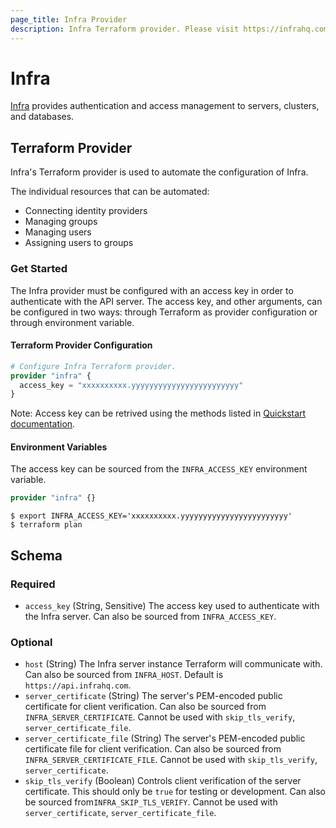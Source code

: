 ```yaml
---
page_title: Infra Provider
description: Infra Terraform provider. Please visit https://infrahq.com/docs for more details.
---
```


# Infra

[Infra](https://infrahq.com) provides authentication and access management to servers, clusters, and databases.

## Terraform Provider

Infra's Terraform provider is used to automate the configuration of Infra.

The individual resources that can be automated:

- Connecting identity providers
- Managing groups
- Managing users
- Assigning users to groups

### Get Started

The Infra provider must be configured with an access key in order to authenticate with the API server. The access key, and other arguments, can be configured in two ways: through Terraform as provider configuration or through environment variable.

#### Terraform Provider Configuration

```terraform
# Configure Infra Terraform provider.
provider "infra" {
  access_key = "xxxxxxxxxx.yyyyyyyyyyyyyyyyyyyyyyyy"
}
```

Note: Access key can be retrived using the methods listed in [Quickstart documentation](https://infrahq.com/docs/quickstart#create-an-access-key).

#### Environment Variables

The access key can be sourced from the `INFRA_ACCESS_KEY` environment variable.

```terraform
provider "infra" {}
```

```shell
$ export INFRA_ACCESS_KEY='xxxxxxxxxx.yyyyyyyyyyyyyyyyyyyyyyyy'
$ terraform plan
```

<!-- schema generated by tfplugindocs -->
## Schema

### Required

- `access_key` (String, Sensitive) The access key used to authenticate with the Infra server. Can also be sourced from `INFRA_ACCESS_KEY`.

### Optional

- `host` (String) The Infra server instance Terraform will communicate with. Can also be sourced from `INFRA_HOST`. Default is `https://api.infrahq.com`.
- `server_certificate` (String) The server's PEM-encoded public certificate for client verification. Can also be sourced from `INFRA_SERVER_CERTIFICATE`. Cannot be used with `skip_tls_verify`, `server_certificate_file`.
- `server_certificate_file` (String) The server's PEM-encoded public certificate file for client verification. Can also be sourced from `INFRA_SERVER_CERTIFICATE_FILE`. Cannot be used with `skip_tls_verify`, `server_certificate`.
- `skip_tls_verify` (Boolean) Controls client verification of the server certificate. This should only be `true` for testing or development. Can also be sourced from`INFRA_SKIP_TLS_VERIFY`. Cannot be used with `server_certificate`, `server_certificate_file`.
